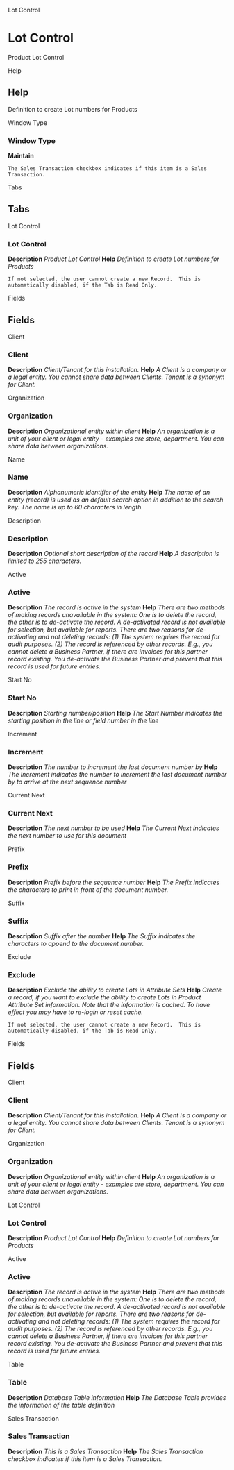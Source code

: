 
Lot Control
# Lot Control


Product Lot Control

Help
## Help

Definition to create Lot numbers for Products

Window Type
### Window Type

**Maintain**

```
The Sales Transaction checkbox indicates if this item is a Sales Transaction.
```

Tabs
## Tabs


Lot Control
### Lot Control

**Description**
 *Product Lot Control*
**Help**
 *Definition to create Lot numbers for Products*

```
If not selected, the user cannot create a new Record.  This is automatically disabled, if the Tab is Read Only.
```
Fields
## Fields


Client
### Client

**Description**
 *Client/Tenant for this installation.*
**Help**
 *A Client is a company or a legal entity. You cannot share data between Clients. Tenant is a synonym for Client.*

Organization
### Organization

**Description**
 *Organizational entity within client*
**Help**
 *An organization is a unit of your client or legal entity - examples are store, department. You can share data between organizations.*

Name
### Name

**Description**
 *Alphanumeric identifier of the entity*
**Help**
 *The name of an entity (record) is used as an default search option in addition to the search key. The name is up to 60 characters in length.*

Description
### Description

**Description**
 *Optional short description of the record*
**Help**
 *A description is limited to 255 characters.*

Active
### Active

**Description**
 *The record is active in the system*
**Help**
 *There are two methods of making records unavailable in the system: One is to delete the record, the other is to de-activate the record. A de-activated record is not available for selection, but available for reports.
There are two reasons for de-activating and not deleting records:
(1) The system requires the record for audit purposes.
(2) The record is referenced by other records. E.g., you cannot delete a Business Partner, if there are invoices for this partner record existing. You de-activate the Business Partner and prevent that this record is used for future entries.*

Start No
### Start No

**Description**
 *Starting number/position*
**Help**
 *The Start Number indicates the starting position in the line or field number in the line*

Increment
### Increment

**Description**
 *The number to increment the last document number by*
**Help**
 *The Increment indicates the number to increment the last document number by to arrive at the next sequence number*

Current Next
### Current Next

**Description**
 *The next number to be used*
**Help**
 *The Current Next indicates the next number to use for this document*

Prefix
### Prefix

**Description**
 *Prefix before the sequence number*
**Help**
 *The Prefix indicates the characters to print in front of the document number.*

Suffix
### Suffix

**Description**
 *Suffix after the number*
**Help**
 *The Suffix indicates the characters to append to the document number.*

Exclude
### Exclude

**Description**
 *Exclude the ability to create Lots in Attribute Sets*
**Help**
 *Create a record, if you want to exclude the ability to create Lots in Product Attribute Set information.
Note that the information is cached. To have effect you may have to re-login or reset cache.*

```
If not selected, the user cannot create a new Record.  This is automatically disabled, if the Tab is Read Only.
```
Fields
## Fields


Client
### Client

**Description**
 *Client/Tenant for this installation.*
**Help**
 *A Client is a company or a legal entity. You cannot share data between Clients. Tenant is a synonym for Client.*

Organization
### Organization

**Description**
 *Organizational entity within client*
**Help**
 *An organization is a unit of your client or legal entity - examples are store, department. You can share data between organizations.*

Lot Control
### Lot Control

**Description**
 *Product Lot Control*
**Help**
 *Definition to create Lot numbers for Products*

Active
### Active

**Description**
 *The record is active in the system*
**Help**
 *There are two methods of making records unavailable in the system: One is to delete the record, the other is to de-activate the record. A de-activated record is not available for selection, but available for reports.
There are two reasons for de-activating and not deleting records:
(1) The system requires the record for audit purposes.
(2) The record is referenced by other records. E.g., you cannot delete a Business Partner, if there are invoices for this partner record existing. You de-activate the Business Partner and prevent that this record is used for future entries.*

Table
### Table

**Description**
 *Database Table information*
**Help**
 *The Database Table provides the information of the table definition*

Sales Transaction
### Sales Transaction

**Description**
 *This is a Sales Transaction*
**Help**
 *The Sales Transaction checkbox indicates if this item is a Sales Transaction.*
